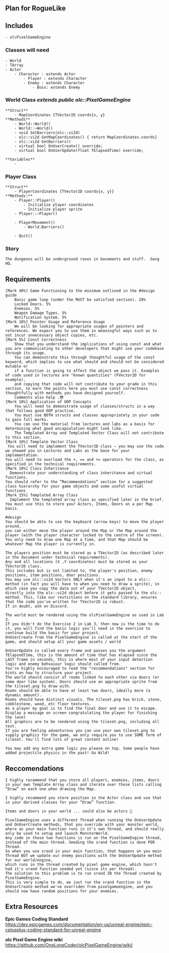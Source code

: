 ﻿## Plan for RogueLike

## Includes
	- olcPixelGameEngine

### Classes will need 
	- World
	- TArray
	- Actor
		- Character : extends Actor
			- Player : extends Character
			- Enemy : extends Character
				- Boss: extends Enemy


### World Class _extends public olc::PixelGameEngine_


	**Struct**
		- MapCoordinates {TVector2D coords{x, y}
	**Methods**
		- World::World()
		- World::~World()
		- void SetBarriers(olc::vi2d)
		- olc::vi2d GetMapCoordinates() { return MapCoordinates.coords}
		- olc::vi2d GetBarriers()
		- virtual bool OnUserCreate() override;
		- virtual bool OnUserUpdate(float fElapsedTime) override;

	**Variables**
		- 

### Player Class
	**Struct**
		- PlayerCoordinates {TVector2D coords{x, y}}
	**Methods:**
		- Player::Player()
			- Initialize player coordinates
			- Initialize player sprite
		- Player::~Player()

		- PlayerMovement() 
			- World.Barriers()
		
		- Quit()

### Story
	The dungeons will be underground raves in basements and stuff.  Gang HQ.

## Requirements
	[Mark 40%] Game Functioning to the minimum outlined in the #design guide
		Basic game loop (under the MUST be satisfied section). 20%
		Locked Doors. 5%
		Enemies. 5%
		Weapon Damage Types. 5%
		Notification System. 5%
	[Mark 10%] Pointer Usage and Reference Usage
		We will be looking for appropriate usages of pointers and references. We expect you to use them in meaningful ways such as to not incur unnecessary object copies, etc.
	[Mark 5%] Const Correctness
		Show that you understand the implications of using const and what you are communicating to other developers that might use your codebase through its usage. 
		You can demonstrate this through thoughtful usage of the const keyword, which implies to use what should and should not be considered mutable or 
		if a function is going to affect the object we pass it. Examples of code used in lectures are "known quantities" (FVector2D for example), 
		and copying that code will not contribute to your grade in this section, to earn the points here you must use const correctness thoughtfully with methods you have designed yourself. 
		Comments also help .😎
	[Mark 10%] Application of OOP Concepts
		You will need to demonstrate usage of classes/structs in a way that follows good OOP practise. 
		You must use BOTH structs and classes appropriately in your code to gain full marks. 
		You can use the material from lectures and labs as a basis for determining what good encapsulation might look like. 
		The Templated Array and Templated Vector Class will not contribute to this section.
	[Mark 10%] Template Vector Class
	​​​​​​​	You will need to implement the TVector2D class – you may use the code we showed you in Lectures and Labs as the base for your implementation. 
	You will need to overload the +, == and += operators for the class, as specified in the technical requirements.
	[Mark 10%] Class Inheritance
	​​​​​​​​​​​​​​	Demonstrate your understanding of class inheritance and virtual functions. 
	You should refer to the “Recommendations” section for a suggested class hierarchy for your game objects and some useful virtual functions
	[Mark 15%] Templated Array Class
	​​​​​​​​​​​​​​	Implement the templated array class as specified later in the brief. You must use this to store your Actors, Items, Doors on a per Map basis.

	#design
	You should be able to use the keyboard (arrow keys) to move the player around, 
	you can either move the player around the Map or the Map around the player (with the player character locked to the centre of the screen). 
	You only need to draw one Map at a time, and that Map should be whatever Map the player is currently in. 

	The players position must be stored as a TVector2D (as described later in the document under technical requirements).
	Any and all locations (X ,Y coordinates) must be stored as your TVector2D class. 
	This includes but is not limited to, the player's position, enemy positions, item positions, door positions. 
	You may use olc::vi2d Vectors ONLY when it's an input to a olc:: method (in fact you will have to when you need to draw a sprite), in which case you copy the data out of your TVector2D object, 
	directly into the olc::vi2d object before it gets passed to the olc:: method. This, like our restictions on the standard library, ensures that the code you've written for TVector2D is robust. 
	If in doubt, ask on Discord.

	The world must be rendered using the olcPixelGameEngine as used in Lab 3.
	If you didn't do the Exercise 2 in Lab 3, then now is the time to do it, you will find the basic logic you'll need in the exercise to continue build the basis for your project.
	OnUserCreate from the PixelGameEngine is called at the start of the game, and should setup all your game assets / world

	OnUserUpdate is called every frame and passes you the argument fElapsedTime, this is the amount of time that has elapsed since the LAST frame in seconds, this is where most of your input detection logic and enemy behvaiour logic should called from.
	You're highly encouraged to read the "recommendations" section for hints on how to structure your project.
	The world should consist of rooms linked to each other via doors (or some door like system). Doors should use an appropriate sprite from the tileset.png to draw with.
	Rooms should be able to have at least two doors, ideally more (a dynamic amount).
	Rooms should have distinct visuals. The tileset.png has brick, stone, cobblestone, wood, etc floor textures.
	As a player my goal is to find the final door and use it to escape.
	Display a message on screen congratulating the player for finishing the level
	All graphics are to be rendered using the tileset.png, including all text.
	If you are feeling adventurous you can use your own tileset.png to supply graphics for the game, we only require you to use SOME form of tileset. You'll find lots of great content online!

	You may add any extra game logic you please on top. Some people have added projectile physics in the past! Go Wild!

## Reccomendations
	I highly recommend that you store all players, enemies, items, doors in your own Template Array class and iterate over those lists calling “Draw” on each one when drawing the Map.

	I highly recommend you store position in the Actor class and use that in your derived classes for your “Draw” function.

	Items and doors in your world ... could also be actors 🤔

	PixelGameEngine uses a different Thread when running the OnUserUpdate and OnUserCreate methods, that you override with your monster world, 
	where as your main function runs in it's own thread, and should really only be used to setup and launch MonsterWorld. 
	Any code in those two functions is run on the PixelGameEngine thread, instead of the main thread. Seeding the srand function is done PER Thread. 
	So when you use srand in your main function, that happens on you main Thread BUT we update our enemy positions with the OnUserUpdate method for our world/engine, 
	which runs in the thread created by pixel game engine, which hasn't had it's srand function seeded yet (since its per thread). 
	The solution to this problem is to run srand IN the Thread created by PixelGameEngine. 
	This is very simple to do, we just run the srand function in the OnUserCreate method we've overriden from pixelgameengine, and you should now have random positions for your enemies.

## Extra Resources
**Epic Games Coding Standard**
https://dev.epicgames.com/documentation/en-us/unreal-engine/epic-cplusplus-coding-standard-for-unreal-engine

**olc Pixel Game Engine wiki**
https://github.com/OneLoneCoder/olcPixelGameEngine/wiki/